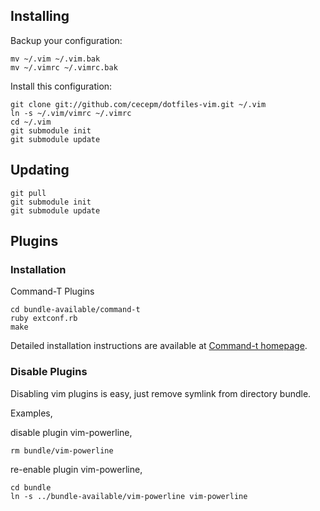 ## Installing

Backup your configuration:

    mv ~/.vim ~/.vim.bak
    mv ~/.vimrc ~/.vimrc.bak

Install this configuration:

    git clone git://github.com/cecepm/dotfiles-vim.git ~/.vim
    ln -s ~/.vim/vimrc ~/.vimrc
    cd ~/.vim
    git submodule init
    git submodule update

## Updating

    git pull
    git submodule init
    git submodule update

## Plugins

### Installation

Command-T Plugins

    cd bundle-available/command-t
    ruby extconf.rb
    make

Detailed installation instructions are available at [Command-t homepage](https://wincent.com/products/command-t).

### Disable Plugins

Disabling vim plugins is easy, just remove symlink from directory bundle.

Examples,

disable plugin vim-powerline,

    rm bundle/vim-powerline

re-enable plugin vim-powerline,

    cd bundle
    ln -s ../bundle-available/vim-powerline vim-powerline
